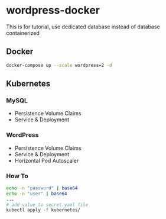 # wordpress-docker

This is for tutorial, use dedicated database instead of database containerized

## Docker

```bash
docker-compose up --scale wordpress=2 -d
```

## Kubernetes

### MySQL

- Persistence Volume Claims
- Service & Deployment

### WordPress

- Persistence Volume Claims
- Service & Deployment
- Horizontal Pod Autoscaler

### How To

```bash
echo -n "password" | base64
echo -n "user" | base64
...
# add value to secret.yaml file
kubectl apply -f kubernetes/
```
